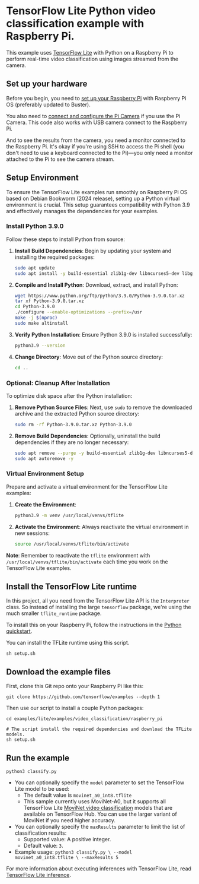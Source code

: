 # TensorFlow Lite Python video classification example with Raspberry Pi.

This example uses [TensorFlow Lite](https://tensorflow.org/lite) with Python on
a Raspberry Pi to perform real-time video classification using images streamed
from the camera.

## Set up your hardware

Before you begin, you need to
[set up your Raspberry Pi](https://projects.raspberrypi.org/en/projects/raspberry-pi-setting-up)
with Raspberry Pi OS (preferably updated to Buster).

You also need to
[connect and configure the Pi Camera](https://www.raspberrypi.org/documentation/configuration/camera.md)
if you use the Pi Camera. This code also works with USB camera connect to the
Raspberry Pi.

And to see the results from the camera, you need a monitor connected to the
Raspberry Pi. It's okay if you're using SSH to access the Pi shell (you don't
need to use a keyboard connected to the Pi)—you only need a monitor attached to
the Pi to see the camera stream.


## Setup Environment

To ensure the TensorFlow Lite examples run smoothly on Raspberry Pi OS based on Debian Bookworm (2024 release), setting up a Python virtual environment is crucial. This setup guarantees compatibility with Python 3.9 and effectively manages the dependencies for your examples.

### Install Python 3.9.0

Follow these steps to install Python from source:

1. **Install Build Dependencies**: Begin by updating your system and installing the required packages:
   ```bash
   sudo apt update
   sudo apt install -y build-essential zlib1g-dev libncurses5-dev libgdbm-dev libnss3-dev libssl-dev libreadline-dev libffi-dev wget
   ```

2. **Compile and Install Python**: Download, extract, and install Python:
   ```bash
   wget https://www.python.org/ftp/python/3.9.0/Python-3.9.0.tar.xz
   tar xf Python-3.9.0.tar.xz
   cd Python-3.9.0
   ./configure --enable-optimizations --prefix=/usr
   make -j $(nproc)
   sudo make altinstall
   ```

3. **Verify Python Installation**: Ensure Python 3.9.0 is installed successfully:
   ```bash
   python3.9 --version
   ```

4. **Change Directory**: Move out of the Python source directory:
   ```bash
   cd ..
   ```

### Optional: Cleanup After Installation

To optimize disk space after the Python installation:

1. **Remove Python Source Files**: Next, use `sudo` to  remove the downloaded archive and the extracted Python source directory:
   ```bash
   sudo rm -rf Python-3.9.0.tar.xz Python-3.9.0
   ```

2. **Remove Build Dependencies**: Optionally, uninstall the build dependencies if they are no longer necessary:
   ```bash
   sudo apt remove --purge -y build-essential zlib1g-dev libncurses5-dev libgdbm-dev libnss3-dev libssl-dev libreadline-dev libffi-dev wget
   sudo apt autoremove -y
   ```

### Virtual Environment Setup

Prepare and activate a virtual environment for the TensorFlow Lite examples:

1. **Create the Environment**: 
   ```bash
   python3.9 -m venv /usr/local/venvs/tflite
   ```

2. **Activate the Environment**: Always reactivate the virtual environment in new sessions:
   ```bash
   source /usr/local/venvs/tflite/bin/activate
   ```

**Note**: Remember to reactivate the `tflite` environment with `/usr/local/venvs/tflite/bin/activate` each time you work on the TensorFlow Lite examples.


## Install the TensorFlow Lite runtime

In this project, all you need from the TensorFlow Lite API is the `Interpreter`
class. So instead of installing the large `tensorflow` package, we're using the
much smaller `tflite_runtime` package.

To install this on your Raspberry Pi, follow the instructions in the
[Python quickstart](https://www.tensorflow.org/lite/guide/python#install_tensorflow_lite_for_python).

You can install the TFLite runtime using this script.

```
sh setup.sh
```

## Download the example files

First, clone this Git repo onto your Raspberry Pi like this:

```
git clone https://github.com/tensorflow/examples --depth 1
```

Then use our script to install a couple Python packages:

```
cd examples/lite/examples/video_classification/raspberry_pi

# The script install the required dependencies and download the TFLite models.
sh setup.sh
```

## Run the example

```
python3 classify.py
```

*   You can optionally specify the `model` parameter to set the TensorFlow Lite
    model to be used:
    *   The default value is `movinet_a0_int8.tflite`
    *   This sample currently uses MoviNet-A0, but it supports all TensorFlow
        Lite
        [MoviNet video classification](https://tfhub.dev/s?deployment-format=lite&q=movinet)
        models that are available on TensorFlow Hub. You can use the larger
        variant of MoviNet if you need higher accuracy.
*   You can optionally specify the `maxResults` parameter to limit the list of
    classification results:
    *   Supported value: A positive integer.
    *   Default value: `3`.
*   Example usage: `python3 classify.py \ --model movinet_a0_int8.tflite \
    --maxResults 5`

For more information about executing inferences with TensorFlow Lite, read
[TensorFlow Lite inference](https://www.tensorflow.org/lite/guide/inference).

